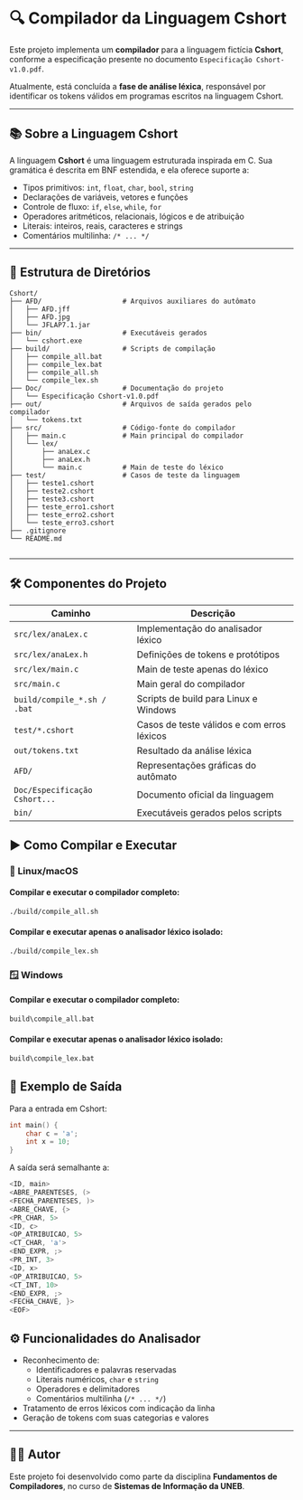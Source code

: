 # 🔍 Compilador da Linguagem Cshort

Este projeto implementa um **compilador** para a linguagem fictícia **Cshort**, conforme a especificação presente no documento `Especificação Cshort-v1.0.pdf`.

Atualmente, está concluída a **fase de análise léxica**, responsável por identificar os tokens válidos em programas escritos na linguagem Cshort.

---

## 📚 Sobre a Linguagem Cshort

A linguagem **Cshort** é uma linguagem estruturada inspirada em C. Sua gramática é descrita em BNF estendida, e ela oferece suporte a:

- Tipos primitivos: `int`, `float`, `char`, `bool`, `string`
- Declarações de variáveis, vetores e funções
- Controle de fluxo: `if`, `else`, `while`, `for`
- Operadores aritméticos, relacionais, lógicos e de atribuição
- Literais: inteiros, reais, caracteres e strings
- Comentários multilinha: `/* ... */`

---

## 📁 Estrutura de Diretórios

```plaintext
Cshort/
├── AFD/                    # Arquivos auxiliares do autômato
│   ├── AFD.jff
│   ├── AFD.jpg
│   └── JFLAP7.1.jar
├── bin/                    # Executáveis gerados
│   └── cshort.exe
├── build/                  # Scripts de compilação
│   ├── compile_all.bat
│   ├── compile_lex.bat
│   ├── compile_all.sh
│   └── compile_lex.sh
├── Doc/                    # Documentação do projeto
│   └── Especificação Cshort-v1.0.pdf
├── out/                    # Arquivos de saída gerados pelo compilador
│   └── tokens.txt
├── src/                    # Código-fonte do compilador
│   ├── main.c              # Main principal do compilador
│   └── lex/
│       ├── anaLex.c
│       ├── anaLex.h
│       └── main.c          # Main de teste do léxico
├── test/                   # Casos de teste da linguagem
│   ├── teste1.cshort
│   ├── teste2.cshort
│   ├── teste3.cshort
│   ├── teste_erro1.cshort
│   ├── teste_erro2.cshort
│   └── teste_erro3.cshort
├── .gitignore
└── README.md


```

---


## 🛠 Componentes do Projeto

| Caminho                          | Descrição                                       |
|----------------------------------|-------------------------------------------------|
| `src/lex/anaLex.c`               | Implementação do analisador léxico             |
| `src/lex/anaLex.h`               | Definições de tokens e protótipos              |
| `src/lex/main.c`                 | Main de teste apenas do léxico                 |
| `src/main.c`                     | Main geral do compilador                       |
| `build/compile_*.sh / .bat`      | Scripts de build para Linux e Windows          |
| `test/*.cshort`                  | Casos de teste válidos e com erros léxicos     |
| `out/tokens.txt`                 | Resultado da análise léxica                    |
| `AFD/`                           | Representações gráficas do autômato            |
| `Doc/Especificação Cshort...`    | Documento oficial da linguagem                 |
| `bin/`                           | Executáveis gerados pelos scripts     



## ▶️ Como Compilar e Executar

### 🐧 Linux/macOS

#### Compilar e executar o compilador completo:
```bash
./build/compile_all.sh
```

#### Compilar e executar apenas o analisador léxico isolado:
```bash
./build/compile_lex.sh
```

### 🪟 Windows

#### Compilar e executar o compilador completo:

```cmd
build\compile_all.bat
```

#### Compilar e executar apenas o analisador léxico isolado:

```cmd
build\compile_lex.bat
```

## 🧪 Exemplo de Saída

Para a entrada em Cshort:

```c
int main() {
    char c = 'a';
    int x = 10;
}
```
A saída será semalhante a:

```c
<ID, main>
<ABRE_PARENTESES, (>
<FECHA_PARENTESES, )>
<ABRE_CHAVE, {>
<PR_CHAR, 5>
<ID, c>
<OP_ATRIBUICAO, 5>
<CT_CHAR, 'a'>
<END_EXPR, ;>
<PR_INT, 3>
<ID, x>
<OP_ATRIBUICAO, 5>
<CT_INT, 10>
<END_EXPR, ;>
<FECHA_CHAVE, }>
<EOF>
```

## ⚙️ Funcionalidades do Analisador

- Reconhecimento de:
  - Identificadores e palavras reservadas
  - Literais numéricos, `char` e `string`
  - Operadores e delimitadores
  - Comentários multilinha (`/* ... */`)
- Tratamento de erros léxicos com indicação da linha
- Geração de tokens com suas categorias e valores


---


## 👨‍💻 Autor

Este projeto foi desenvolvido como parte da disciplina **Fundamentos de Compiladores**, no curso de **Sistemas de Informação da UNEB**.
